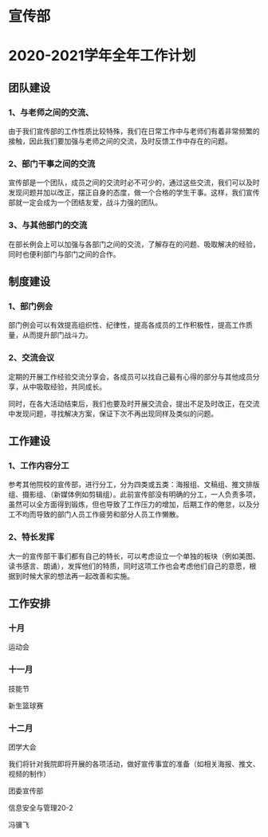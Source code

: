 # 宣传部

# **2020-2021学年全年工作计划**

 ## 团队建设

### 1、与老师之间的交流、

由于我们宣传部的工作性质比较特殊，我们在日常工作中与老师们有着非常频繁的接触，因此我们要加强与老师之间的交流，及时反馈工作中存在的问题。

### 2、部门干事之间的交流

宣传部是一个团队，成员之间的交流时必不可少的，通过这些交流，我们可以及时发现问题并加以改正，摆正自身的态度，做一个合格的学生干事。这样，我们宣传部就一定会成为一个团结友爱，战斗力强的团队。

### 3、与其他部门的交流

在部长例会上可以加强与各部门之间的交流，了解存在的问题、吸取解决的经验，同时也便利部门与部门之间的合作。

## 制度建设

### 1、部门例会

部门例会可以有效提高组织性、纪律性，提高各成员的工作积极性，提高工作质量，从而提升部门战斗力。

### 2、交流会议

定期的开展工作经验交流分享会，各成员可以找自己最有心得的部分与其他成员分享，从中吸取经验，共同成长。

同时，在各大活动结束后，我们也要及时开展交流会，提出不足及时改正，在交流中发现问题，寻找解决方案，保证下次不再出现同样及类似的问题。

## 工作建设

### 1、工作内容分工

参考其他院校的宣传部，进行分工，分为四类或五类：海报组、文稿组、推文排版组、摄影组、（新媒体例如剪辑组）。此前宣传部没有明确的分工，一人负责多项，虽然可以全方面得到锻炼，但也导致了工作压力的增加，后期工作的倦怠，以及分工不均而导致的部门人员工作疲劳和部分人员工作懒散。

### 2、特长发挥

大一的宣传部干事们都有自己的特长，可以考虑设立一个单独的板块（例如美图、读书感言、朗诵），发挥他们的特质，同时这项工作也会考虑他们自己的意愿，根据到时候大家的想法再一起改善和实施。

## 工作安排

### 十月

运动会

### 十一月

技能节

新生篮球赛

### 十二月

团学大会

我们将针对我院即将开展的各项活动，做好宣传事宜的准备（如相关海报、推文、视频的制作）

团委宣传部

信息安全与管理20-2

冯骥飞